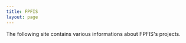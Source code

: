 ```yaml
---
title: FPFIS 
layout: page
---
```


The following site contains various informations about FPFIS's projects.
